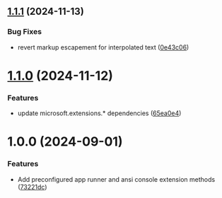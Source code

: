 ## [1.1.1](https://github.com/3mpowered/CommandLine.Extensions/compare/v1.1.0...v1.1.1) (2024-11-13)


### Bug Fixes

* revert markup escapement for interpolated text ([0e43c06](https://github.com/3mpowered/CommandLine.Extensions/commit/0e43c0657e9751f43e53d273dbd76b8cd46c5713))

# [1.1.0](https://github.com/3mpowered/CommandLine.Extensions/compare/v1.0.0...v1.1.0) (2024-11-12)


### Features

* update microsoft.extensions.* dependencies ([65ea0e4](https://github.com/3mpowered/CommandLine.Extensions/commit/65ea0e4466679934ad2af59774a4cde0bcdb0261))

# 1.0.0 (2024-09-01)


### Features

* Add preconfigured app runner and ansi console extension methods ([73221dc](https://github.com/3mpowered/CommandLine.Extensions/commit/73221dc359100eacb1d5986277a05afb01a0c364))
